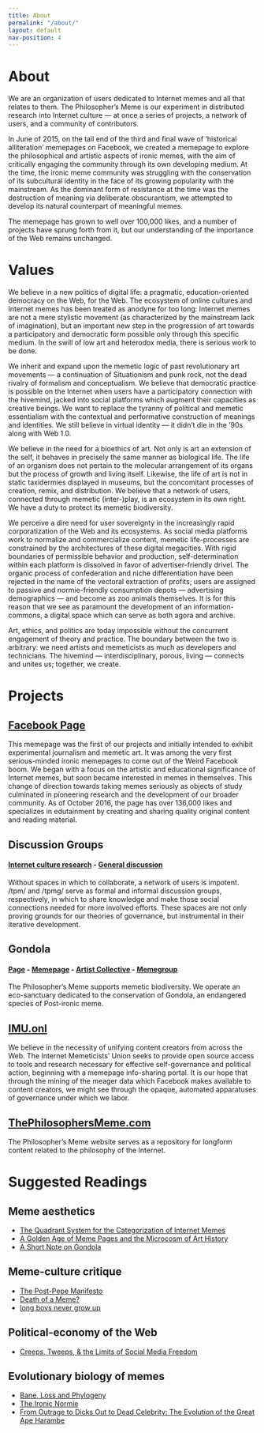 ```yaml
---
title: About
permalink: "/about/"
layout: default
nav-position: 4
---
```


<div class="home">
<h1 class="about-heading">About</h1>

<p>We are an organization of users dedicated to Internet memes and all that relates to them. The Philosopher’s Meme is our experiment in distributed research into Internet culture — at once a series of projects, a network of users, and a community of contributors.</p>

<p>In June of 2015, on the tail end of the third and final wave of ‘historical alliteration’ memepages on Facebook, we created a memepage to explore the philosophical and artistic aspects of ironic memes, with the aim of critically engaging the community through its own developing medium. At the time, the ironic meme community was struggling with the conservation of its subcultural identity in the face of its growing popularity with the mainstream. As the dominant form of resistance at the time was the destruction of meaning via deliberate obscurantism, we attempted to develop its natural counterpart of meaningful memes.</p>

<p>The memepage has grown to well over 100,000 likes, and a number of projects have sprung forth from it, but our understanding of the importance of the Web remains unchanged.</p>

<h1>Values</h1>

<p>We believe in a new politics of digital life: a pragmatic, education-oriented democracy on the Web, for the Web. The ecosystem of online cultures and Internet memes has been treated as anodyne for too long: Internet memes are not a mere stylistic movement (as characterized by the mainstream lack of imagination), but an important new step in the progression of art towards a participatory and democratic form possible only through this specific medium. In the swill of low art and heterodox media, there is serious work to be done.</p>

<p>We inherit and expand upon the memetic logic of past revolutionary art movements — a continuation of Situationism and punk rock, not the dead rivalry of formalism and conceptualism. We believe that democratic practice is possible on the Internet when users have a participatory connection with the hivemind, jacked into social platforms which augment their capacities as creative beings. We want to replace the tyranny of political and memetic essentialism with the contextual and performative construction of meanings and identities. We still believe in virtual identity — it didn’t die in the ’90s along with Web 1.0.</p>

<p>We believe in the need for a bioethics of art. Not only is art an extension of the self, it behaves in precisely the same manner as biological life. The life of an organism does not pertain to the molecular arrangement of its organs but the process of growth and living itself. Likewise, the life of art is not in static taxidermies displayed in museums, but the concomitant processes of creation, remix, and distribution. We believe that a network of users, connected through memetic (inter-)play, is an ecosystem in its own right. We have a duty to protect its memetic biodiversity.</p>

<p>We perceive a dire need for user sovereignty in the increasingly rapid corporatization of the Web and its ecosystems. As social media platforms work to normalize and commercialize content, memetic life-processes are constrained by the architectures of these digital megacities. With rigid boundaries of permissible behavior and production, self-determination within each platform is dissolved in favor of advertiser-friendly drivel. The organic process of confederation and niche differentiation have been rejected in the name of the vectoral extraction of profits; users are assigned to passive and normie-friendly consumption depots — advertising demographics — and become as zoo animals themselves. It is for this reason that we see as paramount the development of an information-commons, a digital space which can serve as both agora and archive.</p>

<p>Art, ethics, and politics are today impossible without the concurrent engagement of theory and practice. The boundary between the two is arbitrary: we need artists and memeticists as much as developers and technicians. The hivemind — interdisciplinary, porous, living — connects and unites us; together, we create.</p>


<h1>Projects</h1>

<h2><a href="facebook.com/thephilosophersmeme">Facebook Page</a></h2>

<p>This memepage was the first of our projects and initially intended to exhibit experimental journalism and memetic art. It was among the very first serious-minded ironic memepages to come out of the Weird Facebook boom. We began with a focus on the artistic and educational significance of Internet memes, but soon became interested in memes in themselves. This change of direction towards taking memes seriously as objects of study culminated in pioneering research and the development of our broader community. As of October 2016, the page has over 136,000 likes and specializes in edutainment by creating and sharing quality original content and reading material. </p>

<h2>Discussion Groups</h2>
<h4><a href="facebook.com/groups/sophismo">Internet culture research</a> - <a href="facebook.com/groups/memetics">General discussion</a></h4>

<p>Without spaces in which to collaborate, a network of users is impotent. /tpm/ and /tpmg/ serve as formal and informal discussion groups, respectively, in which to share knowledge and make those social connections needed for more involved efforts. These spaces are not only proving grounds for our theories of governance, but instrumental in their iterative development.</p>

<h2>Gondola</h2>
<h4><a href="https://www.facebook.com/gondolaspace/">Page</a> - <a href="https://facebook.com/gondolamemes">Memepage</a> - <a href="https://www.facebook.com/groups/gondolaspace/"><nobr>Artist Collective</nobr></a> - <a href="https://facebook.com/groups/gondies">Memegroup</a></h4>

<p>The Philosopher’s Meme supports memetic biodiversity. We operate an eco-sanctuary dedicated to the conservation of Gondola, an endangered species of Post-ironic meme.</p>

<h2><a href="http://imu.onl">IMU.onl</a></h2>
<p>We believe in the necessity of unifying content creators from across the Web. The Internet Memeticists’ Union seeks to provide open source access to tools and research necessary for effective self-governance and political action, beginning with a memepage info-sharing portal. It is our hope that through the mining of the meager data which Facebook makes available to content creators, we might see through the opaque, automated apparatuses of governance under which we labor.</p>

<h2><a href="https://thephilosophersmeme.com">ThePhilosophersMeme.com</a></h2>
<p>The Philosopher’s Meme website serves as a repository for longform content related to the philosophy of the Internet.</p>

<h1>Suggested Readings</h1>

<h2>Meme aesthetics</h2>
<ul class="about-list">
<li><a href="{{ site.baseurl }}/2015/11/02/the-quadrant-system-for-the-categorization-of-internet-memes/">The Quadrant System for the Categorization of Internet Memes</a></li>
<li><a href="{{ site.baseurl }}/2015/11/02/a-golden-age-of-meme-pages-and-the-microcosm-of-art-history/">A Golden Age of Meme Pages and the Microcosm of Art History</a></li>
<li><a href="{{ site.baseurl }}/2015/11/28/a-short-note-on-gondola/">A Short Note on Gondola</a></li>
</ul>
<h2>Meme-culture critique</h2>
<ul class="about-list">
<li><a href="{{ site.baseurl }}/2016/01/28/the-post-pepe-manifesto/">The Post-Pepe Manifesto</a></li>
<li><a href="{{ site.baseurl }}/2016/03/02/death-of-a-meme-or-how-leo-learned-to-stop-worrying-and-love-the-bear/">Death of a Meme?</a></li>
<li><a href="{{ site.baseurl }}/2016/03/22/long-boys-never-grow-up/">long boys never grow up</a></li>
</ul>
<h2>Political-economy of the Web</h2>
<ul class="about-list">
<li><a href="{{ site.baseurl }}/2016/04/14/social-media-freedom/">Creeps, Tweeps, & the Limits of Social Media Freedom</a></li>
</ul>
<h2>Evolutionary biology of memes</h2>
<ul class="about-list">
<li><a href="{{ site.baseurl }}/2015/11/25/bane-loss-and-phylogeny/">Bane, Loss and Phylogeny</a></li> 
<li><a href="{{ site.baseurl }}/2015/12/17/the-ironic-normie/">The Ironic Normie</a></li>
<li><a href="{{ site.baseurl }}/2016/10/13/what-we-talk-about-harambe/">From Outrage to Dicks Out to Dead Celebrity: The Evolution of the Great Ape Harambe</a></li>
</ul>

</div>
